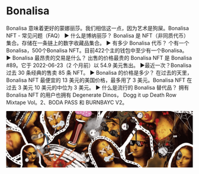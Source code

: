 # Bonalisa

Bonalisa 意味着更好的蒙娜丽莎。我们相信这一点，因为艺术是狗屎。Bonalisa NFT - 常见问题（FAQ）
▶ 什么是博纳丽莎？
Bonalisa 是 NFT（非同质代币）集合。存储在一条链上的数字收藏品集合。
▶ 有多少 Bonalisa 代币？
个有一个Bonalisa，500个Bonalisa NFT。目前422个主的钱包中至少有一个Bonalisa。
▶ Bonalisa 最昂贵的交易是什么？
出售的价格最贵的 Bonalisa NFT 是 Bonalisa #89。它于 2022-06-23（2 个月前）以 54.9 美元售出。
▶最近一次？Bonalisa
过去 30 条经典的售卖 85 条 NFT。
▶ Bonalisa 的价格是多少？
在过去的天里，Bonalisa NFT 最便宜的 13 美元的美国价格，最多用了 3 美元。Bonalisa NFT 在过去 3 美元 10 美元的中位为 3 美元。
▶ 什么是流行的 Bonalisa 替代品？
拥有 Bonalisa NFT 的用户也拥有 Degenerate Dinos， Dogg it up Death Row Mixtape Vol。2、BODA PASS 和 BURNBAYC V2。

![nft](微信截图_20220826140701.png)
